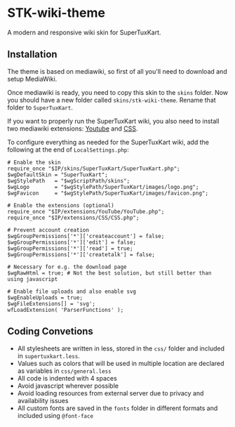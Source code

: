 # STK-wiki-theme

A modern and responsive wiki skin for SuperTuxKart.

## Installation
The theme is based on mediawiki, so first of all you'll need to download and setup MediaWiki.

Once mediawiki is ready, you need to copy this skin to the `skins` folder. Now you should have a new folder called `skins/stk-wiki-theme`. Rename that folder to `SuperTuxKart`.

If you want to properly run the SuperTuxKart wiki, you also need to install two mediawiki extensions: [Youtube](https://www.mediawiki.org/wiki/Extension:YouTube) and [CSS](https://www.mediawiki.org/wiki/Extension:CSS).

To configure everything as needed for the SuperTuxKart wiki, add the following at the end of `LocalSettings.php`:

```
# Enable the skin
require_once "$IP/skins/SuperTuxKart/SuperTuxKart.php";
$wgDefaultSkin = "SuperTuxKart";
$wgStylePath   = "$wgScriptPath/skins";
$wgLogo        = "$wgStylePath/SuperTuxKart/images/logo.png";
$wgFavicon     = "$wgStylePath/SuperTuxKart/images/favicon.png";

# Enable the extensions (optional)
require_once "$IP/extensions/YouTube/YouTube.php";
require_once "$IP/extensions/CSS/CSS.php";

# Prevent account creation
$wgGroupPermissions['*']['createaccount'] = false;
$wgGroupPermissions['*']['edit'] = false;
$wgGroupPermissions['*']['read'] = true;
$wgGroupPermissions['*']['createtalk'] = false;

# Necessary for e.g. the download page
$wgRawHtml = true; # Not the best solution, but still better than using javascript

# Enable file uploads and also enable svg
$wgEnableUploads = true;
$wgFileExtensions[] = 'svg';
wfLoadExtension( 'ParserFunctions' );
```

## Coding Convetions
 * All stylesheets are written in less, stored in the `css/` folder and included in `supertuxkart.less`.
 * Values such as colors that will be used in multiple location are declared as variables in `css/general.less`
 * All code is indented with 4 spaces
 * Avoid javascript wherever possible
 * Avoid loading resources from external server due to privacy and availability issues
 * All custom fonts are saved in the `fonts` folder in different formats and included using `@font-face`
